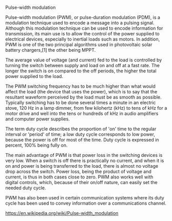 Pulse-width modulation

Pulse-width modulation (PWM), or pulse-duration modulation (PDM), is a modulation technique used to encode a message into a pulsing signal. Although this modulation technique can be used to encode information for transmission, its main use is to allow the control of the power supplied to electrical devices, especially to inertial loads such as motors. In addition, PWM is one of the two principal algorithms used in photovoltaic solar battery chargers,[1] the other being MPPT.

The average value of voltage (and current) fed to the load is controlled by turning the switch between supply and load on and off at a fast rate. The longer the switch is on compared to the off periods, the higher the total power supplied to the load.

The PWM switching frequency has to be much higher than what would affect the load (the device that uses the power), which is to say that the resultant waveform perceived by the load must be as smooth as possible. Typically switching has to be done several times a minute in an electric stove, 120 Hz in a lamp dimmer, from few kilohertz (kHz) to tens of kHz for a motor drive and well into the tens or hundreds of kHz in audio amplifiers and computer power supplies.

The term duty cycle describes the proportion of 'on' time to the regular interval or 'period' of time; a low duty cycle corresponds to low power, because the power is off for most of the time. Duty cycle is expressed in percent, 100% being fully on.

The main advantage of PWM is that power loss in the switching devices is very low. When a switch is off there is practically no current, and when it is on and power is being transferred to the load, there is almost no voltage drop across the switch. Power loss, being the product of voltage and current, is thus in both cases close to zero. PWM also works well with digital controls, which, because of their on/off nature, can easily set the needed duty cycle.

PWM has also been used in certain communication systems where its duty cycle has been used to convey information over a communications channel.

https://en.wikipedia.org/wiki/Pulse-width_modulation